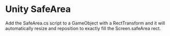# Unity SafeArea

Add the SafeArea.cs script to a GameObject with a RectTransform and it will 
automatically resize and reposition to exactly fill the Screen.safeArea rect.
